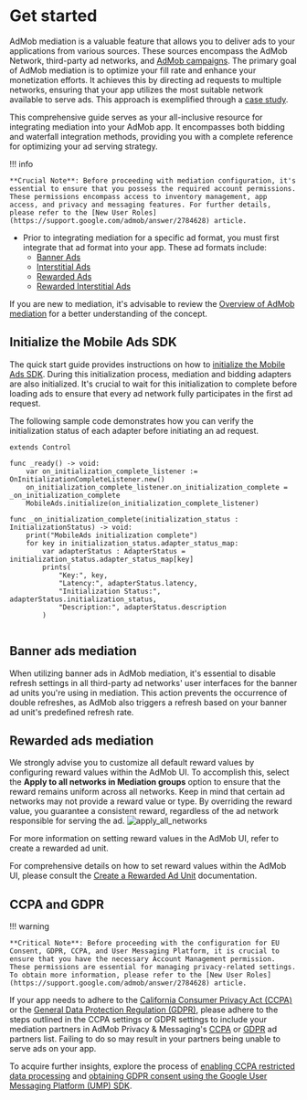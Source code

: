 # Get started

AdMob mediation is a valuable feature that allows you to deliver ads to your applications from various sources. These sources encompass the AdMob Network, third-party ad networks, and [AdMob campaigns](https://support.google.com/admob/answer/6162747). The primary goal of AdMob mediation is to optimize your fill rate and enhance your monetization efforts. It achieves this by directing ad requests to multiple networks, ensuring that your app utilizes the most suitable network available to serve ads. This approach is exemplified through a [case study](https://admob.google.com/home/resources/cookapps-grows-ad-revenue-86-times-with-admob-rewarded-ads-and-mediation/).


This comprehensive guide serves as your all-inclusive resource for integrating mediation into your AdMob app. It encompasses both bidding and waterfall integration methods, providing you with a complete reference for optimizing your ad serving strategy.

!!! info
    
    **Crucial Note**: Before proceeding with mediation configuration, it's essential to ensure that you possess the required account permissions. These permissions encompass access to inventory management, app access, and privacy and messaging features. For further details, please refer to the [New User Roles](https://support.google.com/admob/answer/2784628) article.

- Prior to integrating mediation for a specific ad format, you must first integrate that ad format into your app. These ad formats include:
    - [Banner Ads](../ad_formats/banner/get_started.md)
    - [Interstitial Ads](../ad_formats/interstitial.md)
    - [Rewarded Ads](../ad_formats/rewarded.md)
    - [Rewarded Interstitial Ads](../ad_formats/rewarded_interstitial.md)

If you are new to mediation, it's advisable to review the [Overview of AdMob mediation](https://support.google.com/admob/answer/13420272) for a better understanding of the concept.

## Initialize the Mobile Ads SDK

The quick start guide provides instructions on how to [initialize the Mobile Ads SDK](../README.md#initialize-the-google-mobile-ads-sdk). During this initialization process, mediation and bidding adapters are also initialized. It's crucial to wait for this initialization to complete before loading ads to ensure that every ad network fully participates in the first ad request.

The following sample code demonstrates how you can verify the initialization status of each adapter before initiating an ad request.


```gdscript
extends Control

func _ready() -> void:
	var on_initialization_complete_listener := OnInitializationCompleteListener.new()
	on_initialization_complete_listener.on_initialization_complete = _on_initialization_complete
	MobileAds.initialize(on_initialization_complete_listener)
	
func _on_initialization_complete(initialization_status : InitializationStatus) -> void:
	print("MobileAds initialization complete")
	for key in initialization_status.adapter_status_map:
		var adapterStatus : AdapterStatus = initialization_status.adapter_status_map[key]
		prints(
			"Key:", key, 
			"Latency:", adapterStatus.latency, 
			"Initialization Status:", adapterStatus.initialization_status, 
			"Description:", adapterStatus.description
		)
		
```

## Banner ads mediation
When utilizing banner ads in AdMob mediation, it's essential to disable refresh settings in all third-party ad networks' user interfaces for the banner ad units you're using in mediation. This action prevents the occurrence of double refreshes, as AdMob also triggers a refresh based on your banner ad unit's predefined refresh rate.

## Rewarded ads mediation
We strongly advise you to customize all default reward values by configuring reward values within the AdMob UI. To accomplish this, select the **Apply to all networks in Mediation groups** option to ensure that the reward remains uniform across all networks. Keep in mind that certain ad networks may not provide a reward value or type. By overriding the reward value, you guarantee a consistent reward, regardless of the ad network responsible for serving the ad.
![apply_all_networks](https://developers.google.com/static/admob/images/mediation/admob_apply_all_networks.png)

For more information on setting reward values in the AdMob UI, refer to create a rewarded ad unit.

For comprehensive details on how to set reward values within the AdMob UI, please consult the [Create a Rewarded Ad Unit](https://support.google.com/admob/answer/7311747) documentation.


## CCPA and GDPR

!!! warning
    
    **Critical Note**: Before proceeding with the configuration for EU Consent, GDPR, CCPA, and User Messaging Platform, it is crucial to ensure that you have the necessary Account Management permission. These permissions are essential for managing privacy-related settings. To obtain more information, please refer to the [New User Roles](https://support.google.com/admob/answer/2784628) article.

If your app needs to adhere to the [California Consumer Privacy Act (CCPA)](https://support.google.com/admob/answer/9561022) or the [General Data Protection Regulation (GDPR)](https://support.google.com/admob/answer/7666366), please adhere to the steps outlined in the CCPA settings or GDPR settings to include your mediation partners in AdMob Privacy & Messaging's [CCPA](https://support.google.com/admob/answer/10860309) or [GDPR](https://support.google.com/admob/answer/10113004#adding_ad_partners_to_published_gdpr_messages) ad partners list. Failing to do so may result in your partners being unable to serve ads on your app.

To acquire further insights, explore the process of [enabling CCPA restricted data processing](../privacy/regulatory_solutions/us_states_privacy_laws.md) and [obtaining GDPR consent using the Google User Messaging Platform (UMP) SDK](../privacy/user_menssaging_tools/get_started.md).